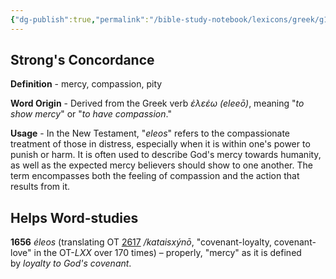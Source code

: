 ```yaml
---
{"dg-publish":true,"permalink":"/bible-study-notebook/lexicons/greek/g1656-eleos/","tags":["Greek/G1656-eleos"],"created":"2025-06-02T23:40:12.180-04:00","updated":"2025-06-02T20:08:11.146-04:00"}
---
```


## Strong's Concordance

**Definition** - mercy, compassion, pity

**Word Origin** - Derived from the Greek verb *ἐλεέω (eleeō)*, meaning "*to show mercy*" or "*to have compassion*."

**Usage** - In the New Testament, "*eleos*" refers to the compassionate treatment of those in distress, especially when it is within one's power to punish or harm. It is often used to describe God's mercy towards humanity, as well as the expected mercy believers should show to one another. The term encompasses both the feeling of compassion and the action that results from it.

## Helps Word-studies

**1656** *éleos* (translating OT [2617](https://biblehub.com/hebrew/2617.htm) */kataisxýnō*, "covenant-loyalty, covenant-love" in the OT-*LXX* over 170 times) – properly, "mercy" as it is defined by *loyalty to God's covenant*.

